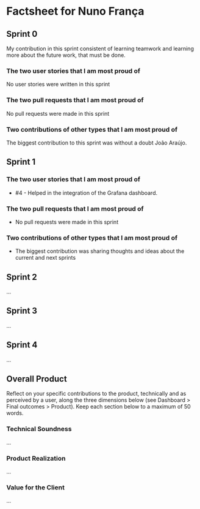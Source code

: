 # Factsheet for Nuno França

## Sprint 0

My contribution in this sprint consistent of learning teamwork and learning more about the future work, that must be done.


### The two user stories that I am most proud of

No user stories were written in this sprint


### The two pull requests that I am most proud of

No pull requests were made in this sprint


### Two contributions of other types that I am most proud of

The biggest contribution to this sprint was without a doubt João Araújo.


## Sprint 1

### The two user stories that I am most proud of

- #4 - Helped in the integration of the Grafana dashboard.

### The two pull requests that I am most proud of

- No pull requests were made in this sprint

### Two contributions of other types that I am most proud of

- The biggest contribution was sharing thoughts and ideas about the current and next sprints 

## Sprint 2

...


## Sprint 3

...


## Sprint 4

...


## Overall Product

Reflect on your specific contributions to the product, technically and as perceived by a user, along the three dimensions below (see Dashboard > Final outcomes > Product). Keep each section below to a maximum of 50 words.


### Technical Soundness

...


### Product Realization

...


### Value for the Client

...

